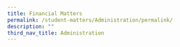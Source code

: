 ```yaml
---
title: Financial Matters
permalink: /student-matters/Administration/permalink/
description: ""
third_nav_title: Administration
---
```

